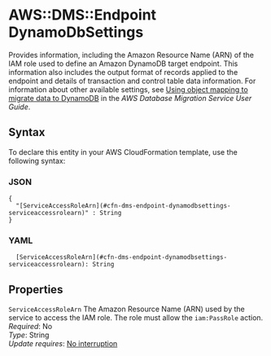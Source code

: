 # AWS::DMS::Endpoint DynamoDbSettings<a name="aws-properties-dms-endpoint-dynamodbsettings"></a>

Provides information, including the Amazon Resource Name \(ARN\) of the IAM role used to define an Amazon DynamoDB target endpoint\. This information also includes the output format of records applied to the endpoint and details of transaction and control table data information\. For information about other available settings, see [ Using object mapping to migrate data to DynamoDB](https://docs.aws.amazon.com/dms/latest/userguide/CHAP_Target.DynamoDB.html#CHAP_Target.DynamoDB.ObjectMapping) in the *AWS Database Migration Service User Guide*\.

## Syntax<a name="aws-properties-dms-endpoint-dynamodbsettings-syntax"></a>

To declare this entity in your AWS CloudFormation template, use the following syntax:

### JSON<a name="aws-properties-dms-endpoint-dynamodbsettings-syntax.json"></a>

```
{
  "[ServiceAccessRoleArn](#cfn-dms-endpoint-dynamodbsettings-serviceaccessrolearn)" : String
}
```

### YAML<a name="aws-properties-dms-endpoint-dynamodbsettings-syntax.yaml"></a>

```
  [ServiceAccessRoleArn](#cfn-dms-endpoint-dynamodbsettings-serviceaccessrolearn): String
```

## Properties<a name="aws-properties-dms-endpoint-dynamodbsettings-properties"></a>

`ServiceAccessRoleArn`  <a name="cfn-dms-endpoint-dynamodbsettings-serviceaccessrolearn"></a>
 The Amazon Resource Name \(ARN\) used by the service to access the IAM role\. The role must allow the `iam:PassRole` action\.  
*Required*: No  
*Type*: String  
*Update requires*: [No interruption](https://docs.aws.amazon.com/AWSCloudFormation/latest/UserGuide/using-cfn-updating-stacks-update-behaviors.html#update-no-interrupt)